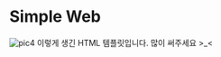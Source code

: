 # Simple Web
![pic4](https://user-images.githubusercontent.com/35393197/44297395-ab608f80-a30b-11e8-8241-66d480f480c2.JPG)
이렇게 생긴 HTML 템플릿입니다. 많이 써주세요 >_<
